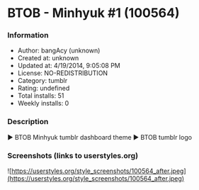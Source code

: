 # BTOB - Minhyuk #1 (100564)

### Information
- Author: bangAcy (unknown)
- Created at: unknown
- Updated at: 4/19/2014, 9:05:08 PM
- License: NO-REDISTRIBUTION
- Category: tumblr
- Rating: undefined
- Total installs: 51
- Weekly installs: 0


### Description
► BTOB Minhyuk tumblr dashboard theme 
► BTOB tumblr logo


### Screenshots (links to userstyles.org)
![https://userstyles.org/style_screenshots/100564_after.jpeg](https://userstyles.org/style_screenshots/100564_after.jpeg)


